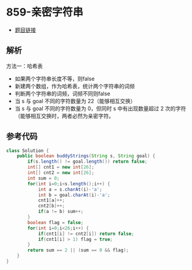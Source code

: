 # 859-亲密字符串

- [题目链接](https://leetcode-cn.com/problems/buddy-strings/)

## 解析

方法一：哈希表
- 如果两个字符串长度不等，则false
- 新建两个数组，作为哈希表，统计两个字符串的词频
- 判断两个字符串的词频，词频不同则false
- 当 s 与 goal 不同的字符数量为 22（能够相互交换）
- 当 s 与 goal 不同的字符数量为 0，但同时 s 中有出现数量超过 2 次的字符（能够相互交换时，两者必然为亲密字符。

## 参考代码
```Java
class Solution {
    public boolean buddyStrings(String s, String goal) {
        if(s.length() != goal.length()) return false;
        int[] cnt1 = new int[26];
        int[] cnt2 = new int[26];
        int sum = 0;
        for(int i=0;i<s.length();i++) {
            int a = s.charAt(i)-'a';
            int b = goal.charAt(i)-'a';
            cnt1[a]++;
            cnt2[b]++;
            if(a != b) sum++;
        }
        boolean flag = false;
        for(int i=0;i<26;i++) {
            if(cnt1[i] != cnt2[i]) return false;
            if(cnt1[i] > 1) flag = true;
        }
        return sum == 2 || (sum == 0 && flag); 
    }
}
```
